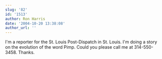 ```yaml
---
slug: '82'
id: '1513'
author: Ron Harris
date: '2004-10-20 13:38:08'
author_url: ''
---
```

I'm a reporter for the St. Louis Post-Dispatch in St. Louis.  I'm doing a story on the evolution of the word Pimp.  Could you please call me at 314-550-3458.  Thanks.
